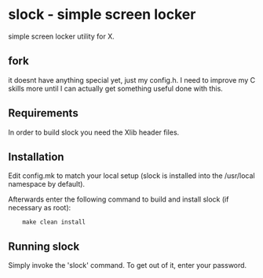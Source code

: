 # slock - simple screen locker

simple screen locker utility for X.

## fork
it doesnt have anything special yet, just my config.h. I need to improve my C skills more until I can actually get something useful done with this.


## Requirements

In order to build slock you need the Xlib header files.


## Installation

Edit config.mk to match your local setup (slock is installed into
the /usr/local namespace by default).

Afterwards enter the following command to build and install slock
(if necessary as root):
```
    make clean install
```

## Running slock

Simply invoke the 'slock' command. To get out of it, enter your password.
